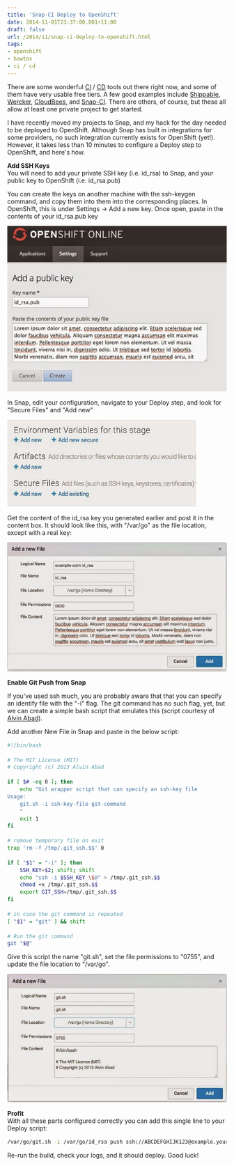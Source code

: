 ```yaml
---
title: 'Snap-CI Deploy to OpenShift'
date: 2014-11-01T23:37:00.001+11:00
draft: false
url: /2014/11/snap-ci-deploy-to-openshift.html
tags: 
- openshift
- howtos
- ci / cd
---
```


There are some wonderful [CI](http://www.thoughtworks.com/continuous-integration) / [CD](http://www.thoughtworks.com/continuous-delivery) tools out there right now, and some of them have very usable free tiers. A few good examples include [Shippable](https://www.shippable.com/), [Wercker](http://wercker.com/), [CloudBees,](http://www.cloudbees.com/products/dev) and [Snap-CI](https://www.snap-ci.com/). There are others, of course, but these all allow at least one private project to get started.  
  
I have recently moved my projects to Snap, and my hack for the day needed to be deployed to OpenShift. Although Snap has built in integrations for some providers, no such integration currently exists for OpenShift (yet!). However, it takes less than 10 minutes to configure a Deploy step to OpenShift, and here's how.  
  
**Add SSH Keys**  
You will need to add your private SSH key (i.e. id_rsa) to Snap, and your public key to OpenShift (i.e. id_rsa.pub)  
  
You can create the keys on another machine with the ssh-keygen command, and copy them into them into the corresponding places. In OpenShift, this is under Settings -> Add a new key. Once open, paste in the contents of your id_rsa.pub key  
  
[![](openshift.tiff)](openshift.tiff)  
  

  

  
In Snap, edit your configuration, navigate to your Deploy step, and look for "Secure Files" and "Add new"  
  
[![](AddFiles.tiff)](AddFiles.tiff)  
  

  

  
Get the content of the id_rsa key you generated earlier and post it in the content box. It should look like this, with "/var/go" as the file location, except with a real key:  
  
[![](AddIdRSA.tiff)](AddIdRSA.tiff)  
  

  

  
**Enable Git Push from Snap**  
  
If you've used ssh much, you are probably aware that that you can specify an identify file with the "-i" flag. The git command has no such flag, yet, but we can create a simple bash script that emulates this (script courtesy of [Alvin Abad](http://alvinabad.wordpress.com/2013/03/23/how-to-specify-an-ssh-key-file-with-the-git-command/)).  
  
Add another New File in Snap and paste in the below script:  
  
```bash
#!/bin/bash
 
# The MIT License (MIT)
# Copyright (c) 2013 Alvin Abad
 
if [ $# -eq 0 ]; then
    echo "Git wrapper script that can specify an ssh-key file
Usage:
    git.sh -i ssh-key-file git-command
    "
    exit 1
fi
 
# remove temporary file on exit
trap 'rm -f /tmp/.git_ssh.$$' 0
 
if [ "$1" = "-i" ]; then
    SSH_KEY=$2; shift; shift
    echo "ssh -i $SSH_KEY \$@" > /tmp/.git_ssh.$$
    chmod +x /tmp/.git_ssh.$$
    export GIT_SSH=/tmp/.git_ssh.$$
fi
 
# in case the git command is repeated
[ "$1" = "git" ] && shift
 
# Run the git command
git "$@"


```  
Give this script the name "git.sh", set the file permissions to "0755", and update the file location to "/var/go".  
  
[![](gitsh.tiff)](gitsh.tiff)  
  

  

**Profit**  
With all these parts configured correctly you can add this single line to your Deploy script:  
  
```bash
/var/go/git.sh -i /var/go/id_rsa push ssh://ABCDEFGHIJK123@example.yourdomain.rhcloud.com/~/git/example.git/


```  
Re-run the build, check your logs, and it should deploy. Good luck!